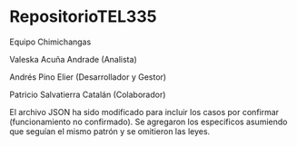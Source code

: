 # RepositorioTEL335

Equipo Chimichangas

Valeska Acuña Andrade (Analista) 

Andrés Pino Elier (Desarrollador y Gestor)

Patricio Salvatierra Catalán (Colaborador)

El archivo JSON ha sido modificado para incluir los casos por confirmar (funcionamiento no confirmado). Se agregaron los especificos asumiendo que seguían el mismo patrón y se omitieron las leyes.
